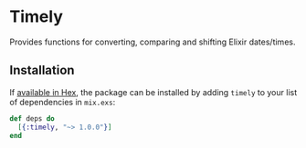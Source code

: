 # Timely

Provides functions for converting, comparing and shifting Elixir dates/times.


## Installation

If [available in Hex](https://hex.pm/docs/publish), the package can be installed
by adding `timely` to your list of dependencies in `mix.exs`:

```elixir
def deps do
  [{:timely, "~> 1.0.0"}]
end
```
